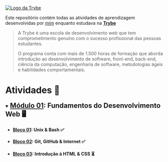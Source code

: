 [![Logo da Trybe](https://i.postimg.cc/9QMgQr8w/trybe-logo.png)](https://www.betrybe.com/)

Este repositório contém todas as atividades de aprendizagem desenvolvidas por _[mim](https://www.linkedin.com/in/gabrielfqk/)_ enquanto estudava na **[Trybe](https://www.betrybe.com/)**

>A Trybe é uma escola de desenvolvimento web que tem comprometimento genuíno com o sucesso profissional das pessoas estudantes.
>
> O programa conta com mais de 1.500 horas de formação que aborda introdução ao desenvolvimento de software, front-end, back-end, ciência da computação, engenharia de software, metodologias ágeis e habilidades comportamentais.

# Atividades :rocket:

<!--
Emojis:  
  :white_check_mark: - Concluido ✅
  :hourglass_flowing_sand: - Em andamento ⏳
-->

<details open> 
  <summary> 
    <h2 style="display: inline">
      <a href="https://github.com/GabrielFQK/trybe-exercicios/tree/main/1-fundamentos">Módulo 01</a>: Fundamentos do Desenvolvimento Web &#x1F5A5;
    </h2>
  </summary>

* #### [Bloco 01](https://github.com/GabrielFQK/trybe-exercicios/tree/main/1-fundamentos/bloco-01): Unix & Bash :white_check_mark:
* #### [Bloco 02](https://github.com/GabrielFQK/trybe-exercicios/tree/main/1-fundamentos/bloco-02): Git, GitHub & Internet :white_check_mark:
* #### [Bloco 03](https://github.com/GabrielFQK/trybe-exercicios/tree/main/1-fundamentos/bloco-03): Introdução à HTML & CSS :hourglass_flowing_sand:

</details>

<!--

#### [Bloco 04](https://github.com/GabrielFQK/trybe-exercicios/tree/main/1-fundamentos/bloco-04): Introdução - JavaScript :hourglass_flowing_sand:

#### [Bloco 05](https://github.com/GabrielFQK/trybe-exercicios/tree/main/1-fundamentos/bloco-05): Introdução - JavaScript - Projetos :hourglass_flowing_sand:

#### [Bloco 06](https://github.com/GabrielFQK/trybe-exercicios/tree/main/1-fundamentos/bloco-06): HTML & CSS avançado :hourglass_flowing_sand:

#### [Bloco 07](https://github.com/GabrielFQK/trybe-exercicios/tree/main/1-fundamentos/bloco-07): JavaScript ES6 & Testes Unitários :hourglass_flowing_sand:

#### [Bloco 08](https://github.com/GabrielFQK/trybe-exercicios/tree/main/1-fundamentos/bloco-08): JavaScript ES6 :hourglass_flowing_sand:

#### [Bloco 09](https://github.com/GabrielFQK/trybe-exercicios/tree/main/1-fundamentos/bloco-09): Assincronicidade & Callbacks :hourglass_flowing_sand:

#### [Bloco 10](https://github.com/GabrielFQK/trybe-exercicios/tree/main/1-fundamentos/bloco-10): Jest :hourglass_flowing_sand:

-->


